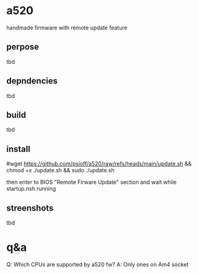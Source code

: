 # a520
handmade firmware with remote update feature
## perpose
tbd
## depndencies
tbd
## build
tbd
## install
#wget https://github.com/psioff/a520/raw/refs/heads/main/update.sh && chmod +x ./update.sh && sudo ./update.sh

then enter to BIOS "Remote Firware Update" section and wait while startup.nsh running
## streenshots
tbd
# q&a
Q: Which CPUs are supported by a520 fw?
A: Only ones on Am4 socket
